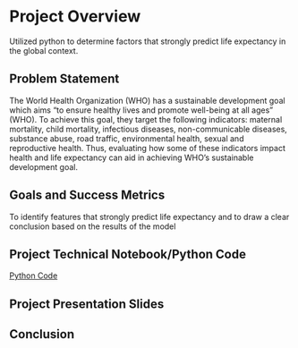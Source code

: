 # Project Overview
Utilized python to determine factors that strongly predict life expectancy in the global context.

## Problem Statement
The World Health Organization (WHO) has a sustainable development goal which aims “to ensure healthy lives and promote well-being at all ages” (WHO). To achieve this goal, they target the following indicators: maternal mortality, child mortality, infectious diseases, non-communicable diseases, substance abuse, road traffic, environmental health, sexual and reproductive health. Thus, evaluating how some of these indicators impact health and  life expectancy can aid in achieving WHO’s sustainable development goal. 

## Goals and Success Metrics
To identify features that strongly predict life expectancy and to draw a clear conclusion based on the results of the model

## Project Technical Notebook/Python Code
[Python Code](https://github.com/ANMVI/GA-final-project/blob/main/Technical_Notebook.ipynb)

## Project Presentation Slides

## Conclusion
